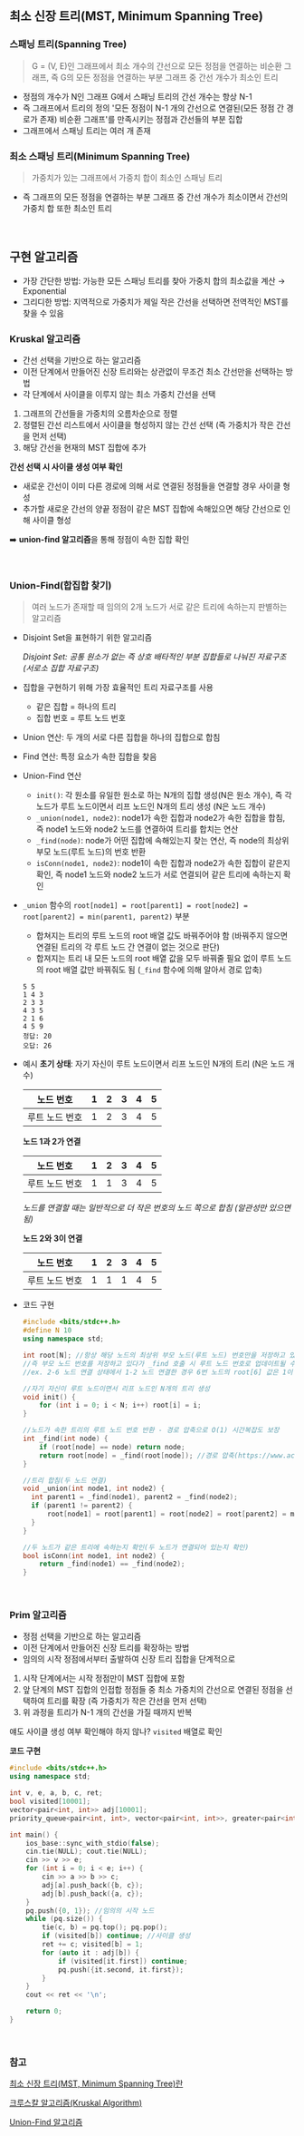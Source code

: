 ## 최소 신장 트리(MST, Minimum Spanning Tree)

### 스패닝 트리(Spanning Tree)

> G = (V, E)인 그래프에서 최소 개수의 간선으로 모든 정점을 연결하는 비순환 그래프, 즉 G의 모든 정점을 연결하는 부분 그래프 중 간선 개수가 최소인 트리

- 정점의 개수가 N인 그래프 G에서 스패닝 트리의 간선 개수는 항상 N-1
- 즉 그래프에서 트리의 정의 '모든 정점이 N-1 개의 간선으로 연결된(모든 정점 간 경로가 존재) 비순환 그래프'를 만족시키는 정점과 간선들의 부분 집합
- 그래프에서 스패닝 트리는 여러 개 존재

### 최소 스패닝 트리(Minimum Spanning Tree)

> 가중치가 있는 그래프에서 가중치 합이 최소인 스패닝 트리

- 즉 그래프의 모든 정점을 연결하는 부분 그래프 중 간선 개수가 최소이면서 간선의 가중치 합 또한 최소인 트리

<br/>

## 구현 알고리즘

- 가장 간단한 방법: 가능한 모든 스패닝 트리를 찾아 가중치 합의 최소값을 계산 → Exponential
- 그리디한 방법: 지역적으로 가중치가 제일 작은 간선을 선택하면 전역적인 MST를 찾을 수 있음

### Kruskal 알고리즘

- 간선 선택을 기반으로 하는 알고리즘
- 이전 단계에서 만들어진 신장 트리와는 상관없이 무조건 최소 간선만을 선택하는 방법
- 각 단계에서 사이클을 이루지 않는 최소 가중치 간선을 선택

1. 그래프의 간선들을 가중치의 오름차순으로 정렬
2. 정렬된 간선 리스트에서 사이클을 형성하지 않는 간선 선택 (즉 가중치가 작은 간선을 먼저 선택)
3. 해당 간선을 현재의 MST 집합에 추가

**간선 선택 시 사이클 생성 여부 확인**

- 새로운 간선이 이미 다른 경로에 의해 서로 연결된 정점들을 연결할 경우 사이클 형성
- 추가할 새로운 간선의 양끝 정점이 같은 MST 집합에 속해있으면 해당 간선으로 인해 사이클 형성

➡️ **union-find 알고리즘**을 통해 정점이 속한 집합 확인

<br/>

### Union-Find(합집합 찾기)

> 여러 노드가 존재할 때 임의의 2개 노드가 서로 같은 트리에 속하는지 판별하는 알고리즘

- Disjoint Set을 표현하기 위한 알고리즘

  _Disjoint Set: 공통 원소가 없는 즉 상호 배타적인 부분 집합들로 나눠진 자료구조 (서로소 집합 자료구조)_

- 집합을 구현하기 위해 가장 효율적인 트리 자료구조를 사용

  - 같은 집합 = 하나의 트리
  - 집합 번호 = 루트 노드 번호

- Union 연산: 두 개의 서로 다른 집합을 하나의 집합으로 합침
- Find 연산: 특정 요소가 속한 집합을 찾음

- Union-Find 연산

  - `init()`: 각 원소를 유일한 원소로 하는 N개의 집합 생성(N은 원소 개수), 즉 각 노드가 루트 노드이면서 리프 노드인 N개의 트리 생성 (N은 노드 개수)
  - `_union(node1, node2)`: node1가 속한 집합과 node2가 속한 집합을 합침, 즉 node1 노드와 node2 노드를 연결하여 트리를 합치는 연산
  - `_find(node)`: node가 어떤 집합에 속해있는지 찾는 연산, 즉 node의 최상위 부모 노드(루트 노드)의 번호 반환
  - `isConn(node1, node2)`: node1이 속한 집합과 node2가 속한 집합이 같은지 확인, 즉 node1 노드와 node2 노드가 서로 연결되어 같은 트리에 속하는지 확인

- `_union` 함수의 `root[node1] = root[parent1] = root[node2] = root[parent2] = min(parent1, parent2)` 부분

  - 합쳐지는 트리의 루트 노드의 root 배열 값도 바꿔주어야 함 (바꿔주지 않으면 연결된 트리의 각 루트 노드 간 연결이 없는 것으로 판단)
  - 합져지는 트리 내 모든 노드의 root 배열 값을 모두 바꿔줄 필요 없이 루트 노드의 root 배열 값만 바꿔줘도 됨 (`_find` 함수에 의해 알아서 경로 압축)

  ```
  5 5
  1 4 3
  2 3 3
  4 3 5
  2 1 6
  4 5 9
  정답: 20
  오답: 26
  ```

- 예시
  **초기 상태**: 자기 자신이 루트 노드이면서 리프 노드인 N개의 트리 (N은 노드 개수)

  | 노드 번호      | 1   | 2   | 3   | 4   | 5   |
  | -------------- | --- | --- | --- | --- | --- |
  | 루트 노드 번호 | 1   | 2   | 3   | 4   | 5   |

  **노드 1과 2가 연결**

  | 노드 번호      | 1   | 2   | 3   | 4   | 5   |
  | -------------- | --- | --- | --- | --- | --- |
  | 루트 노드 번호 | 1   | 1   | 3   | 4   | 5   |

  _노드를 연결할 때는 일반적으로 더 작은 번호의 노드 쪽으로 합침 (알관성만 있으면 됨)_

  **노드 2와 3이 연결**

  | 노드 번호      | 1   | 2   | 3   | 4   | 5   |
  | -------------- | --- | --- | --- | --- | --- |
  | 루트 노드 번호 | 1   | 1   | 1   | 4   | 5   |

- 코드 구현

  ```c++
  #include <bits/stdc++.h>
  #define N 10
  using namespace std;

  int root[N]; //항상 해당 노드의 최상위 부모 노드(루트 노드) 번호만을 저장하고 있진 않음
  //즉 부모 노드 번호를 저장하고 있다가 _find 호출 시 루트 노드 번호로 업데이트될 수 있음
  //ex. 2-6 노드 연결 상태에서 1-2 노드 연결한 경우 6번 노드의 root[6] 값은 1이 아닌 2

  //자기 자신이 루트 노드이면서 리프 노드인 N개의 트리 생성
  void init() {
      for (int i = 0; i < N; i++) root[i] = i;
  }

  //노드가 속한 트리의 루트 노드 번호 반환 - 경로 압축으로 O(1) 시간복잡도 보장
  int _find(int node) {
      if (root[node] == node) return node;
      return root[node] = _find(root[node]); //경로 압축(https://www.acmicpc.net/board/view/108031) 안하면 시간초과
  }

  //트리 합침(두 노드 연결)
  void _union(int node1, int node2) {
    int parent1 = _find(node1), parent2 = _find(node2);
    if (parent1 != parent2) {
        root[node1] = root[parent1] = root[node2] = root[parent2] = min(parent1, parent2); //더 작은 번호의 부모 노드 선택
    }
  }

  //두 노드가 같은 트리에 속하는지 확인(두 노드가 연결되어 있는지 확인)
  bool isConn(int node1, int node2) {
      return _find(node1) == _find(node2);
  }
  ```

<br/>

### Prim 알고리즘

- 정점 선택을 기반으로 하는 알고리즘
- 이전 단계에서 만들어진 신장 트리를 확장하는 방법
- 임의의 시작 정점에서부터 출발하여 신장 트리 집합을 단계적으로

1. 시작 단계에서는 시작 정점만이 MST 집합에 포함
2. 앞 단계의 MST 집합의 인접합 정점들 중 최소 가중치의 간선으로 연결된 정점을 선택하여 트리를 확장 (즉 가중치가 작은 간선을 먼저 선택)
3. 위 과정을 트리가 N-1 개의 간선을 가질 때까지 반복

얘도 사이클 생성 여부 확인해야 하지 않나? `visited` 배열로 확인

**코드 구현**

```c++
#include <bits/stdc++.h>
using namespace std;

int v, e, a, b, c, ret;
bool visited[10001];
vector<pair<int, int>> adj[10001];
priority_queue<pair<int, int>, vector<pair<int, int>>, greater<pair<int, int>>> pq;

int main() {
    ios_base::sync_with_stdio(false);
    cin.tie(NULL); cout.tie(NULL);
    cin >> v >> e;
    for (int i = 0; i < e; i++) {
        cin >> a >> b >> c;
        adj[a].push_back({b, c});
        adj[b].push_back({a, c});
    }
    pq.push({0, 1}); //임의의 시작 노드
    while (pq.size()) {
        tie(c, b) = pq.top(); pq.pop();
        if (visited[b]) continue; //사이클 생성
        ret += c; visited[b] = 1;
        for (auto it : adj[b]) {
            if (visited[it.first]) continue;
            pq.push({it.second, it.first});
        }
    }
    cout << ret << '\n';

    return 0;
}
```

<br/>

### 참고

[최소 신장 트리(MST, Minimum Spanning Tree)란](https://gmlwjd9405.github.io/2018/08/28/algorithm-mst.html)

[크루스칼 알고리즘(Kruskal Algorithm)](https://www.youtube.com/watch?v=LQ3JHknGy8c)

[Union-Find 알고리즘](https://www.youtube.com/watch?v=AMByrd53PHM&list=PLRx0vPvlEmdDHxCvAQS1_6XV4deOwfVrz&index=19)
